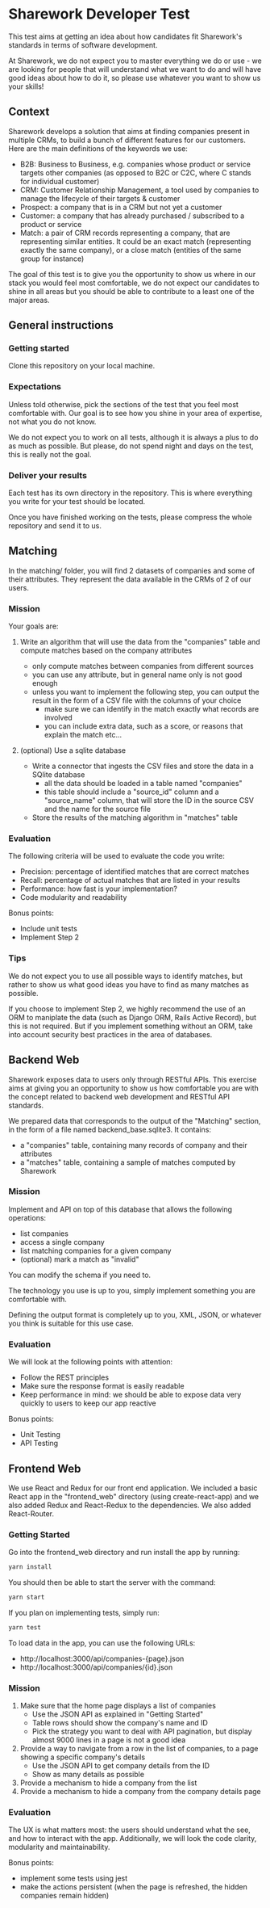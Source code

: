 # Sharework Developer Test

This test aims at getting an idea about how candidates fit Sharework's standards in terms of software development.

At Sharework, we do not expect you to master everything we do or use - we are looking for people that will understand what we want to do and will have good ideas about how to do it, so please use whatever you want to show us your skills!

## Context

Sharework develops a solution that aims at finding companies present in multiple CRMs, to build a bunch of different features for our customers.
Here are the main definitions of the keywords we use:

- B2B: Business to Business, e.g. companies whose product or service targets other companies (as opposed to B2C or C2C, where C stands for individual customer)
- CRM: Customer Relationship Management, a tool used by companies to manage the lifecycle of their targets & customer
- Prospect: a company that is in a CRM but not yet a customer
- Customer: a company that has already purchased / subscribed to a product or service
- Match: a pair of CRM records representing a company, that are representing similar entities. It could be an exact match (representing exactly the same company), or a close match (entities of the same group for instance)

The goal of this test is to give you the opportunity to show us where in our stack you would feel most comfortable, we do not expect our candidates to shine in all areas but you should be able to contribute to a least one of the major areas.

## General instructions

### Getting started

Clone this repository on your local machine.

### Expectations

Unless told otherwise, pick the sections of the test that you feel most comfortable with. Our goal is to see how you shine in your area of expertise, not what you do not know.

We do not expect you to work on all tests, although it is always a plus to do as much as possible. But please, do not spend night and days on the test, this is really not the goal.

### Deliver your results

Each test has its own directory in the repository. This is where everything you write for your test should be located.

Once you have finished working on the tests, please compress the whole repository and send it to us.

## Matching

In the matching/ folder, you will find 2 datasets of companies and some of their attributes.
They represent the data available in the CRMs of 2 of our users.

### Mission

Your goals are:

1. Write an algorithm that will use the data from the "companies" table and compute matches based on the company attributes

   - only compute matches between companies from different sources
   - you can use any attribute, but in general name only is not good enough
   - unless you want to implement the following step, you can output the result in the form of a CSV file with the columns of your choice
     - make sure we can identify in the match exactly what records are involved
     - you can include extra data, such as a score, or reasons that explain the match etc...

2. (optional) Use a sqlite database
   - Write a connector that ingests the CSV files and store the data in a SQlite database
     - all the data should be loaded in a table named "companies"
     - this table should include a "source_id" column and a "source_name" column, that will store the ID in the source CSV and the name for the source file
   - Store the results of the matching algorithm in "matches" table

### Evaluation

The following criteria will be used to evaluate the code you write:

- Precision: percentage of identified matches that are correct matches
- Recall: percentage of actual matches that are listed in your results
- Performance: how fast is your implementation?
- Code modularity and readability

Bonus points:

- Include unit tests
- Implement Step 2

### Tips

We do not expect you to use all possible ways to identify matches, but rather to show us what good ideas you have to find as many matches as possible.

If you choose to implement Step 2, we highly recommend the use of an ORM to maniplate the data (such as Django ORM, Rails Active Record), but this is not required. But if you implement something without an ORM, take into account security best practices in the area of databases.

## Backend Web

Sharework exposes data to users only through RESTful APIs. This exercise aims at giving you an opportunity to show us how comfortable you are with the concept related to backend web development and RESTful API standards.

We prepared data that corresponds to the output of the "Matching" section, in the form of a file named backend_base.sqlite3.
It contains:

- a "companies" table, containing many records of company and their attributes
- a "matches" table, containing a sample of matches computed by Sharework

### Mission

Implement and API on top of this database that allows the following operations:

- list companies
- access a single company
- list matching companies for a given company
- (optional) mark a match as "invalid"

You can modify the schema if you need to.

The technology you use is up to you, simply implement something you are comfortable with.

Defining the output format is completely up to you, XML, JSON, or whatever you think is suitable for this use case.

### Evaluation

We will look at the following points with attention:

- Follow the REST principles
- Make sure the response format is easily readable
- Keep performance in mind: we should be able to expose data very quickly to users to keep our app reactive

Bonus points:

- Unit Testing
- API Testing

## Frontend Web

We use React and Redux for our front end application.
We included a basic React app in the "frontend_web" directory (using create-react-app) and we also added Redux and React-Redux to the dependencies. We also added React-Router.

### Getting Started

Go into the frontend_web directory and run install the app by running:

```bash
yarn install
```

You should then be able to start the server with the command:

```bash
yarn start
```

If you plan on implementing tests, simply run:

```bash
yarn test
```

To load data in the app, you can use the following URLs:

- http://localhost:3000/api/companies-{page}.json
- http://localhost:3000/api/companies/{id}.json

### Mission

1. Make sure that the home page displays a list of companies
   - Use the JSON API as explained in "Getting Started"
   - Table rows should show the company's name and ID
   - Pick the strategy you want to deal with API pagination, but display almost 9000 lines in a page is not a good idea
2. Provide a way to navigate from a row in the list of companies, to a page showing a specific company's details
   - Use the JSON API to get company details from the ID
   - Show as many details as possible
3. Provide a mechanism to hide a company from the list
4. Provide a mechanism to hide a company from the company details page

### Evaluation

The UX is what matters most: the users should understand what the see, and how to interact with the app.
Additionally, we will look the code clarity, modularity and maintainability.

Bonus points:

- implement some tests using jest
- make the actions persistent (when the page is refreshed, the hidden companies remain hidden)
